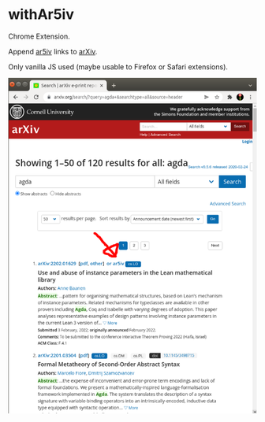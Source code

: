 # withAr5iv

Chrome Extension.  

Append [ar5iv](https://ar5iv.org/) links to [arXiv](https://arxiv.org/).  


Only vanilla JS used (maybe usable to Firefox or Safari extensions).

![appended](./appended.png)

